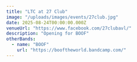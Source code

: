 ```yaml
---
title: "LTC at 27 Club"
image: "/uploads/images/events/27club.jpg"
date: 2025-08-24T00:00:00.000Z
venueUrl: "https://www.facebook.com/27clubavl/"
description: "Opening for BOOF"
otherBands:
  - name: "BOOF"
    url: "https://booftheworld.bandcamp.com/"
---
```

